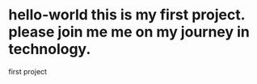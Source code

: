 # hello-world this is my first project. please join me me on my journey in technology.
first project
